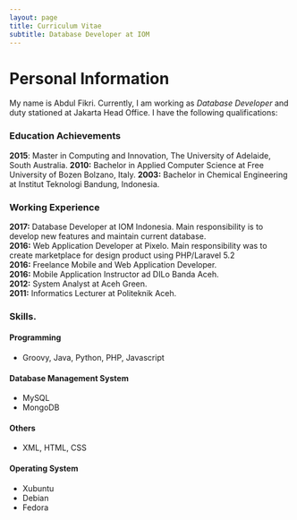 ```yaml
---
layout: page
title: Curriculum Vitae
subtitle: Database Developer at IOM
---
```

# Personal Information
My name is Abdul Fikri. Currently, I am working as *Database Developer* and duty stationed at Jakarta Head Office. I have the following qualifications:

### Education Achievements
**2015**: Master in Computing and Innovation, The University of Adelaide, South Australia.
**2010:** Bachelor in Applied Computer Science at Free University of Bozen Bolzano, Italy.
**2003:** Bachelor in Chemical Engineering at Institut Teknologi Bandung, Indonesia.

### Working Experience
**2017:** Database Developer at IOM Indonesia. Main responsibility is to develop new features and maintain current database. <br>
**2016:** Web Application Developer at Pixelo. Main responsibility was to create marketplace for design product using PHP/Laravel 5.2 <br>
**2016:** Freelance Mobile and Web Application Developer. <br>
**2016:** Mobile Application Instructor ad DILo Banda Aceh. <br>
**2012:** System Analyst at Aceh Green. <br>
**2011:** Informatics Lecturer at Politeknik Aceh.

### Skills.
#### Programming
- Groovy, Java, Python, PHP, Javascript
#### Database Management System
- MySQL
- MongoDB
#### Others
- XML, HTML, CSS
#### Operating System
- Xubuntu
- Debian
- Fedora
